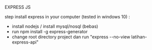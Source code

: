 EXPRESS JS 

step install express in your computer (tested in windows 10) : 
- install nodejs / install mysql/nosql (bebas)
- run npm install -g express-generator
- change root directory project dan run "express --no-view latihan-express-api"

